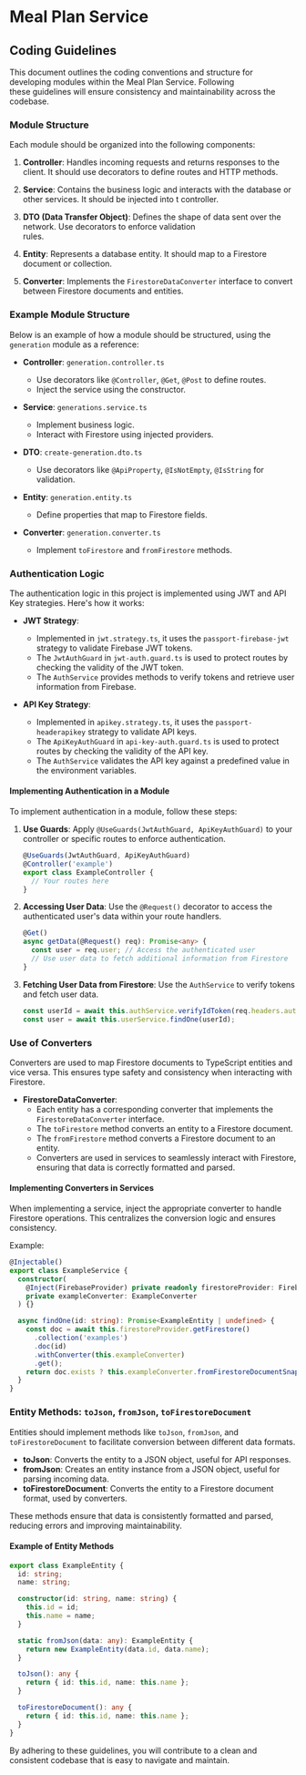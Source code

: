 # Meal Plan Service

## Coding Guidelines

This document outlines the coding conventions and structure for developing modules within the Meal Plan Service. Following  
these guidelines will ensure consistency and maintainability across the codebase.

### Module Structure

Each module should be organized into the following components:

1. **Controller**: Handles incoming requests and returns responses to the client. It should use decorators to define routes
   and HTTP methods.

2. **Service**: Contains the business logic and interacts with the database or other services. It should be injected into t
   controller.

3. **DTO (Data Transfer Object)**: Defines the shape of data sent over the network. Use decorators to enforce validation    
   rules.

4. **Entity**: Represents a database entity. It should map to a Firestore document or collection.

5. **Converter**: Implements the `FirestoreDataConverter` interface to convert between Firestore documents and entities.

### Example Module Structure

Below is an example of how a module should be structured, using the `generation` module as a reference:

- **Controller**: `generation.controller.ts`
    - Use decorators like `@Controller`, `@Get`, `@Post` to define routes.
    - Inject the service using the constructor.

- **Service**: `generations.service.ts`
    - Implement business logic.
    - Interact with Firestore using injected providers.

- **DTO**: `create-generation.dto.ts`
    - Use decorators like `@ApiProperty`, `@IsNotEmpty`, `@IsString` for validation.

- **Entity**: `generation.entity.ts`
    - Define properties that map to Firestore fields.

- **Converter**: `generation.converter.ts`
    - Implement `toFirestore` and `fromFirestore` methods.

### Authentication Logic

The authentication logic in this project is implemented using JWT and API Key strategies. Here's how it works:

- **JWT Strategy**: 
  - Implemented in `jwt.strategy.ts`, it uses the `passport-firebase-jwt` strategy to validate Firebase JWT tokens.
  - The `JwtAuthGuard` in `jwt-auth.guard.ts` is used to protect routes by checking the validity of the JWT token.
  - The `AuthService` provides methods to verify tokens and retrieve user information from Firebase.

- **API Key Strategy**:
  - Implemented in `apikey.strategy.ts`, it uses the `passport-headerapikey` strategy to validate API keys.
  - The `ApiKeyAuthGuard` in `api-key-auth.guard.ts` is used to protect routes by checking the validity of the API key.
  - The `AuthService` validates the API key against a predefined value in the environment variables.

#### Implementing Authentication in a Module

To implement authentication in a module, follow these steps:

1. **Use Guards**: Apply `@UseGuards(JwtAuthGuard, ApiKeyAuthGuard)` to your controller or specific routes to enforce authentication.

   ```typescript
   @UseGuards(JwtAuthGuard, ApiKeyAuthGuard)
   @Controller('example')
   export class ExampleController {
     // Your routes here
   }
   ```

2. **Accessing User Data**: Use the `@Request()` decorator to access the authenticated user's data within your route handlers.

   ```typescript
   @Get()
   async getData(@Request() req): Promise<any> {
     const user = req.user; // Access the authenticated user
     // Use user data to fetch additional information from Firestore
   }
   ```

3. **Fetching User Data from Firestore**: Use the `AuthService` to verify tokens and fetch user data.

   ```typescript
   const userId = await this.authService.verifyIdToken(req.headers.authorization);
   const user = await this.userService.findOne(userId);
   ```

### Use of Converters

Converters are used to map Firestore documents to TypeScript entities and vice versa. This ensures type safety and consistency when interacting with Firestore.

- **FirestoreDataConverter**:
  - Each entity has a corresponding converter that implements the `FirestoreDataConverter` interface.
  - The `toFirestore` method converts an entity to a Firestore document.
  - The `fromFirestore` method converts a Firestore document to an entity.
  - Converters are used in services to seamlessly interact with Firestore, ensuring that data is correctly formatted and parsed.

#### Implementing Converters in Services

When implementing a service, inject the appropriate converter to handle Firestore operations. This centralizes the conversion logic and ensures consistency.

Example:
```typescript
@Injectable()
export class ExampleService {
  constructor(
    @Inject(FirebaseProvider) private readonly firestoreProvider: FirebaseProvider,
    private exampleConverter: ExampleConverter
  ) {}

  async findOne(id: string): Promise<ExampleEntity | undefined> {
    const doc = await this.firestoreProvider.getFirestore()
      .collection('examples')
      .doc(id)
      .withConverter(this.exampleConverter)
      .get();
    return doc.exists ? this.exampleConverter.fromFirestoreDocumentSnapshot(doc) : undefined;
  }
}
```

### Entity Methods: `toJson`, `fromJson`, `toFirestoreDocument`

Entities should implement methods like `toJson`, `fromJson`, and `toFirestoreDocument` to facilitate conversion between different data formats.

- **toJson**: Converts the entity to a JSON object, useful for API responses.
- **fromJson**: Creates an entity instance from a JSON object, useful for parsing incoming data.
- **toFirestoreDocument**: Converts the entity to a Firestore document format, used by converters.

These methods ensure that data is consistently formatted and parsed, reducing errors and improving maintainability.

#### Example of Entity Methods

```typescript
export class ExampleEntity {
  id: string;
  name: string;

  constructor(id: string, name: string) {
    this.id = id;
    this.name = name;
  }

  static fromJson(data: any): ExampleEntity {
    return new ExampleEntity(data.id, data.name);
  }

  toJson(): any {
    return { id: this.id, name: this.name };
  }

  toFirestoreDocument(): any {
    return { id: this.id, name: this.name };
  }
}
```

By adhering to these guidelines, you will contribute to a clean and consistent codebase that is easy to navigate and maintain.